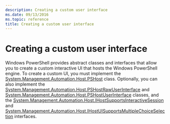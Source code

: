 ```yaml
---
description: Creating a custom user interface
ms.date: 09/13/2016
ms.topic: reference
title: Creating a custom user interface
---
```

# Creating a custom user interface

Windows PowerShell provides abstract classes and interfaces that allow you to create a custom interactive UI that hosts the Windows PowerShell engine. To create a custom UI, you must implement the [System.Management.Automation.Host.PSHost](/dotnet/api/System.Management.Automation.Host.PSHost) class. Optionally, you can also implement the [System.Management.Automation.Host.PSHostRawUserInterface](/dotnet/api/System.Management.Automation.Host.PSHostRawUserInterface) and [System.Management.Automation.Host.PSHostUserInterface](/dotnet/api/System.Management.Automation.Host.PSHostUserInterface) classes, and the [System.Management.Automation.Host.IHostSupportsInteractiveSession](/dotnet/api/System.Management.Automation.Host.IHostSupportsInteractiveSession) and [System.Management.Automation.Host.IHostUISupportsMultipleChoiceSelection](/dotnet/api/System.Management.Automation.Host.IHostUISupportsMultipleChoiceSelection) interfaces.
